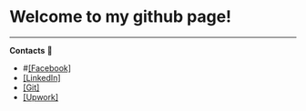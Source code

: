  Welcome to my github page!
==========================================================================================================================================

-----------



 **Contacts** :eyes:
  + #[[Facebook]](https://www.facebook.com/konstantin.chalets/)
  + [[LinkedIn]](https://www.linkedin.com/in/kanstantsin-halets-b14878205/)
  + [[Git]](https://github.com/bykota)
  + [[Upwork]](https://www.upwork.com/freelancers/~013f8d67d6a7865153)
